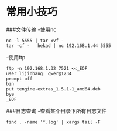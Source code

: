 常用小技巧
==========================

###文件传输
-使用nc
```
nc -l 5555 | tar xvf -
tar -cf -   hekad | nc 192.168.1.44 5555   
```
-使用ftp
```
ftp -n 192.168.1.32 7521 <<_EOF
user lijinbang  qwer@1234
prompt off
bin
put tengine-extras_1.5.1-1_amd64.deb
bye
_EOF
```

###日志查询
-查看某个目录下所有日志文件
```
find . -name '*.log' | xargs tail -F
```

